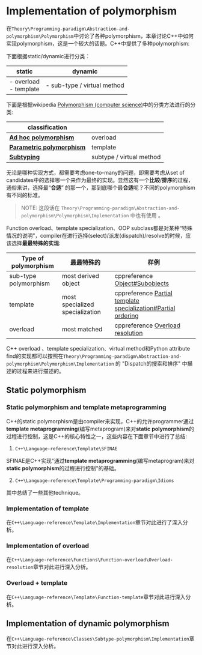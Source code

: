 # Implementation of polymorphism

在`Theory\Programming-paradigm\Abstraction-and-polymorphism\Polymorphism`中讨论了各种polymorphism，本章讨论C++中如何实现polymorphism，这是一个较大的话题。C++中提供了多种polymorphism:

下面根据static/dynamic进行分类：

| static                    | dynamic                     |
| ------------------------- | --------------------------- |
| - overload <br>- template | - sub-type / virtual method |

下面是根据wikipedia [Polymorphism (computer science)](https://en.wikipedia.org/wiki/Polymorphism_(computer_science))中的分类方法进行的分类: 

| classification                                               |                          |
| ------------------------------------------------------------ | ------------------------ |
| [**Ad hoc polymorphism**](https://en.wikipedia.org/wiki/Ad_hoc_polymorphism) | overload                 |
| [**Parametric polymorphism**](https://en.wikipedia.org/wiki/Parametric_polymorphism) | template                 |
| [**Subtyping**](https://en.wikipedia.org/wiki/Subtyping)     | subtype / virtual method |

无论是哪种实现方式，都需要考虑one-to-many的问题，即需要考虑从set  of candidates中的选择哪一个来作为最终的实现。显然这有一个**比较**/**排序**的过程，通俗来讲，选择最“**合适**” 的那一个，那到底哪个最**合适**呢？不同的polymorphism有不同的标准。

> NOTE: 这段话在 `Theory\Programming-paradigm\Abstraction-and-polymorphism\Polymorphism\Implementation` 中也有使用 。

Function overload、template specialization、OOP subclass都是对某种“特殊情况的说明”，compiler在进行选择(select)/派发(dispatch)/resolve的时候，应该选择**最最特殊的实现**: 

| Type of polymorphism  | 最最特殊的                      | 样例                                                         |
| --------------------- | ------------------------------- | ------------------------------------------------------------ |
| sub-type polymorphism | most derived object             | cppreference [Object#Subobjects](https://en.cppreference.com/w/cpp/language/object#Subobjects) |
| template              | most specialized specialization | cppreference [Partial template specialization#Partial ordering](https://en.cppreference.com/w/cpp/language/partial_specialization#Partial_ordering) |
| overload              | most matched                    | cppreference [Overload resolution](https://en.cppreference.com/w/cpp/language/overload_resolution) |

C++ overload 、template specialization、virtual method和Python attribute find的实现都可以按照在`Theory\Programming-paradigm\Abstraction-and-polymorphism\Polymorphism\Implementation` 的 "Dispatch的搜索和排序" 中描述的过程来进行描述的。

## Static polymorphism

### Static polymorphism and template metaprogramming

C++的static polymorphism是由compiler来实现，C++的允许programmer通过**template metaprogramming**(编写metaprogram)来对**static polymorphism**的过程进行控制，这是C++的核心特性之一，这些内容在下面章节中进行了总结:

1) `C++\Language-reference\Template\SFINAE`

SFINAE是C++实现"通过**template metaprogramming**(编写metaprogram)来对**static polymorphism**的过程进行控制"的基础。

2) `C++\Language-reference\Template\Programming-paradigm\Idioms`

其中总结了一些其他technique。

### Implementation of template

在`C++\Language-reference\Template\Implementation`章节对此进行了深入分析。



### Implementation of overload 

在`C++\Language-reference\Functions\Function-overload\Overload-resolution`章节对此进行深入分析。

### Overload + template

在`C++\Language-reference\Template\Function-template`章节对此进行深入分析。

## Implementation of dynamic polymorphism

在`C++\Language-reference\Classes\Subtype-polymorphism\Implementation`章节对此进行深入分析。

